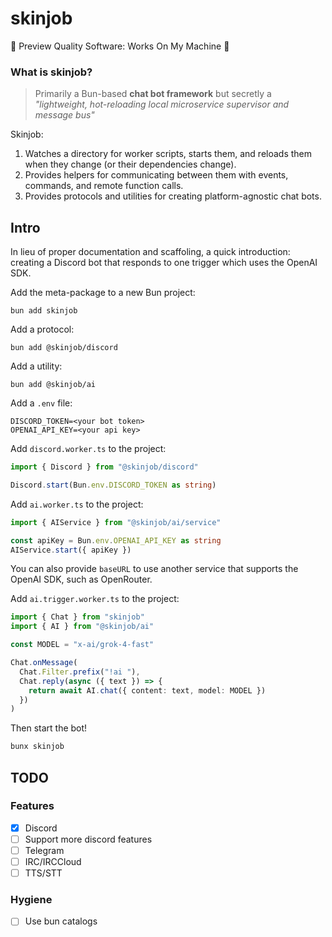 # skinjob

🚧 Preview Quality Software: Works On My Machine 🚧

### What is skinjob?

> Primarily a Bun-based **chat bot framework** but secretly a *"lightweight, hot-reloading local microservice supervisor and message bus"*

Skinjob:
1. Watches a directory for worker scripts, starts them, and reloads them when they change (or their dependencies change).
2. Provides helpers for communicating between them with events, commands, and remote function calls.
3. Provides protocols and utilities for creating platform-agnostic chat bots.

## Intro

In lieu of proper documentation and scaffoling, a quick introduction: creating a Discord bot that responds to one trigger which uses the OpenAI SDK.

Add the meta-package to a new Bun project:

`bun add skinjob`

Add a protocol:

`bun add @skinjob/discord`

Add a utility:

`bun add @skinjob/ai`

Add a `.env` file:

```.env
DISCORD_TOKEN=<your bot token>
OPENAI_API_KEY=<your api key>
```

Add `discord.worker.ts` to the project:

```ts
import { Discord } from "@skinjob/discord"

Discord.start(Bun.env.DISCORD_TOKEN as string)
```

Add `ai.worker.ts` to the project:

```ts
import { AIService } from "@skinjob/ai/service"

const apiKey = Bun.env.OPENAI_API_KEY as string
AIService.start({ apiKey })
```

You can also provide `baseURL` to use another service that supports the OpenAI SDK, such as OpenRouter.

Add `ai.trigger.worker.ts` to the project:

```ts
import { Chat } from "skinjob"
import { AI } from "@skinjob/ai"

const MODEL = "x-ai/grok-4-fast"

Chat.onMessage(
  Chat.Filter.prefix("!ai "),
  Chat.reply(async ({ text }) => {
    return await AI.chat({ content: text, model: MODEL })
  })
)
```

Then start the bot!

```sh
bunx skinjob
```

## TODO

### Features

- [x] Discord
- [ ] Support more discord features
- [ ] Telegram
- [ ] IRC/IRCCloud
- [ ] TTS/STT

### Hygiene

- [ ] Use bun catalogs
